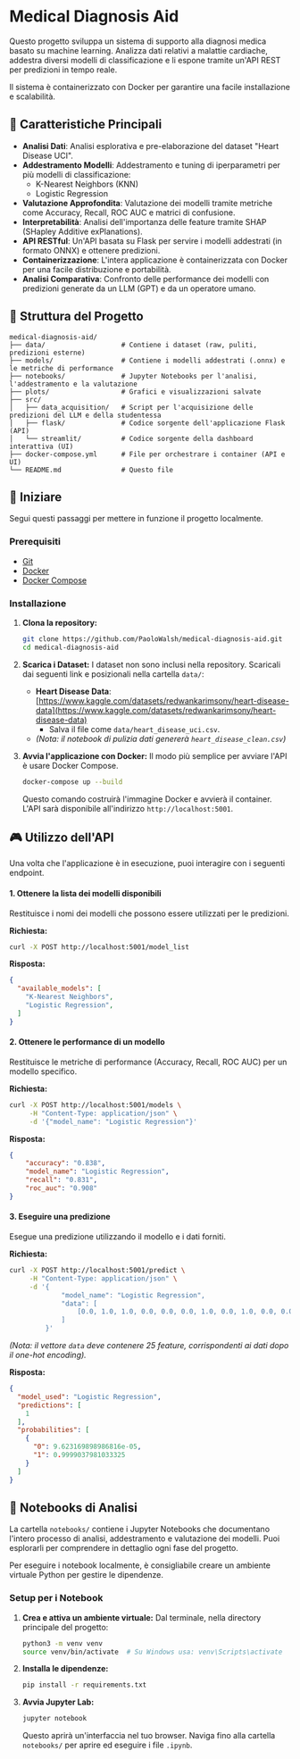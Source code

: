 # Medical Diagnosis Aid

Questo progetto sviluppa un sistema di supporto alla diagnosi medica basato su machine learning. Analizza dati relativi a malattie cardiache, addestra diversi modelli di classificazione e li espone tramite un'API REST per predizioni in tempo reale.

Il sistema è containerizzato con Docker per garantire una facile installazione e scalabilità.

## 🌟 Caratteristiche Principali

-   **Analisi Dati**: Analisi esplorativa e pre-elaborazione del dataset "Heart Disease UCI".
-   **Addestramento Modelli**: Addestramento e tuning di iperparametri per più modelli di classificazione:
    -   K-Nearest Neighbors (KNN)
    -   Logistic Regression
-   **Valutazione Approfondita**: Valutazione dei modelli tramite metriche come Accuracy, Recall, ROC AUC e matrici di confusione.
-   **Interpretabilità**: Analisi dell'importanza delle feature tramite SHAP (SHapley Additive exPlanations).
-   **API RESTful**: Un'API basata su Flask per servire i modelli addestrati (in formato ONNX) e ottenere predizioni.
-   **Containerizzazione**: L'intera applicazione è containerizzata con Docker per una facile distribuzione e portabilità.
-   **Analisi Comparativa**: Confronto delle performance dei modelli con predizioni generate da un LLM (GPT) e da un operatore umano.

## 📂 Struttura del Progetto

```
medical-diagnosis-aid/
├── data/                   # Contiene i dataset (raw, puliti, predizioni esterne)
├── models/                 # Contiene i modelli addestrati (.onnx) e le metriche di performance
├── notebooks/              # Jupyter Notebooks per l'analisi, l'addestramento e la valutazione
├── plots/                  # Grafici e visualizzazioni salvate
├── src/
│   ├── data_acquisition/   # Script per l'acquisizione delle predizioni del LLM e della studentessa
│   ├── flask/              # Codice sorgente dell'applicazione Flask (API)
│   └── streamlit/          # Codice sorgente della dashboard interattiva (UI)
├── docker-compose.yml      # File per orchestrare i container (API e UI)
└── README.md               # Questo file
```

## 🚀 Iniziare

Segui questi passaggi per mettere in funzione il progetto localmente.

### Prerequisiti

-   [Git](https://git-scm.com/)
-   [Docker](https://www.docker.com/get-started)
-   [Docker Compose](https://docs.docker.com/compose/install/)

### Installazione

1.  **Clona la repository:**
    ```sh
    git clone https://github.com/PaoloWalsh/medical-diagnosis-aid.git
    cd medical-diagnosis-aid
    ```

2.  **Scarica i Dataset:**
    I dataset non sono inclusi nella repository. Scaricali dai seguenti link e posizionali nella cartella `data/`:
    -   **Heart Disease Data**: [https://www.kaggle.com/datasets/redwankarimsony/heart-disease-data](https://www.kaggle.com/datasets/redwankarimsony/heart-disease-data)
        -   Salva il file come `data/heart_disease_uci.csv`.
    -   *(Nota: il notebook di pulizia dati genererà `heart_disease_clean.csv`)*
  
3.  **Avvia l'applicazione con Docker:**
    Il modo più semplice per avviare l'API è usare Docker Compose.
    ```sh
    docker-compose up --build
    ```
    Questo comando costruirà l'immagine Docker e avvierà il container. L'API sarà disponibile all'indirizzo `http://localhost:5001`.

## 🎮 Utilizzo dell'API

Una volta che l'applicazione è in esecuzione, puoi interagire con i seguenti endpoint.

#### 1. Ottenere la lista dei modelli disponibili

Restituisce i nomi dei modelli che possono essere utilizzati per le predizioni.

**Richiesta:**
```sh
curl -X POST http://localhost:5001/model_list
```

**Risposta:**
```json
{
  "available_models": [
    "K-Nearest Neighbors",
    "Logistic Regression",
  ]
}
```

#### 2. Ottenere le performance di un modello

Restituisce le metriche di performance (Accuracy, Recall, ROC AUC) per un modello specifico.

**Richiesta:**
```sh
curl -X POST http://localhost:5001/models \
     -H "Content-Type: application/json" \
     -d '{"model_name": "Logistic Regression"}'
```

**Risposta:**
```json
{
    "accuracy": "0.838",
    "model_name": "Logistic Regression",
    "recall": "0.831",
    "roc_auc": "0.908"
}
```

#### 3. Eseguire una predizione

Esegue una predizione utilizzando il modello e i dati forniti.

**Richiesta:**
```sh
curl -X POST http://localhost:5001/predict \
     -H "Content-Type: application/json" \
     -d '{
             "model_name": "Logistic Regression",
             "data": [
                 [0.0, 1.0, 1.0, 0.0, 0.0, 0.0, 1.0, 0.0, 1.0, 0.0, 0.0, 0.0, 1.0, 0.0, 1.0, 0.0, 0.0, 0.0, 1.0, 45.0, 142.0, 309.0, 147.0, 0.0, 3.0]
             ]
         }'
```
*(Nota: il vettore `data` deve contenere 25 feature, corrispondenti ai dati dopo il one-hot encoding).*

**Risposta:**
```json
{
  "model_used": "Logistic Regression",
  "predictions": [
    1
  ],
  "probabilities": [
    {
      "0": 9.623169898986816e-05,
      "1": 0.9999037981033325
    }
  ]
}
```

## 📓 Notebooks di Analisi

La cartella `notebooks/` contiene i Jupyter Notebooks che documentano l'intero processo di analisi, addestramento e valutazione dei modelli. Puoi esplorarli per comprendere in dettaglio ogni fase del progetto.

Per eseguire i notebook localmente, è consigliabile creare un ambiente virtuale Python per gestire le dipendenze.

### Setup per i Notebook

1.  **Crea e attiva un ambiente virtuale:**
    Dal terminale, nella directory principale del progetto:
    ```sh
    python3 -m venv venv
    source venv/bin/activate  # Su Windows usa: venv\Scripts\activate
    ```

2.  **Installa le dipendenze:**
    ```sh
    pip install -r requirements.txt
    ```

3.  **Avvia Jupyter Lab:**
    ```sh
    jupyter notebook
    ```
    Questo aprirà un'interfaccia nel tuo browser. Naviga fino alla cartella `notebooks/` per aprire ed eseguire i file `.ipynb`.
